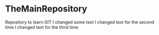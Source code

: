 # TheMainRepository
Repository to learn GIT
I changed some text
I changed text for the second time
I changed text for the third time

